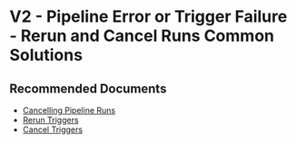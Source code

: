 ﻿<properties
    pageTitle="V2 - Pipeline Error or Trigger Failure - Rerun and Cancel Runs Common Solutions"
    description="V2 - Pipeline Error or Trigger Failure - Rerun and Cancel Runs Common Solutions"
    service="microsoft.datafactory"
    resource="factories"
    authors="jaserano, v-miegge"
    ms.author="jaserano"
    displayOrder=""
    selfHelpType="generic"
    supportTopicIds="32637152, 32749445"
    resourceTags=""
    productPesIds="15613"
    cloudEnvironments="public, Fairfax, usnat, ussec"
    articleId="fab328ef-fae8-462f-9759-56b0b07fc155"
	ownershipId="AzureData_DataFactory"
/>

# V2 - Pipeline Error or Trigger Failure -  Rerun and Cancel Runs Common Solutions

## **Recommended Documents**

* [Cancelling Pipeline Runs](https://docs.microsoft.com/rest/api/datafactory/pipelineruns/cancel)<br>
* [Rerun Triggers ](https://docs.microsoft.com/rest/api/datafactory/triggerruns/rerun)<br>
* [Cancel Triggers ](https://docs.microsoft.com/rest/api/datafactory/triggerruns/cancel)<br>
